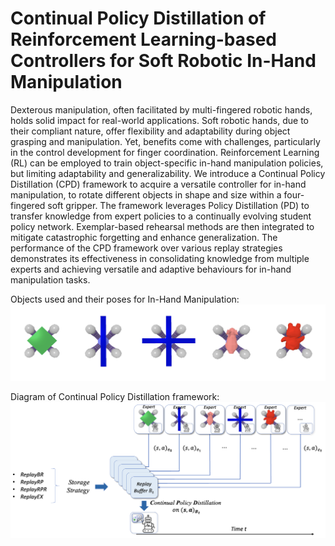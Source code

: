 # Continual Policy Distillation of Reinforcement Learning-based Controllers for Soft Robotic In-Hand Manipulation

Dexterous manipulation, often facilitated by multi-fingered robotic hands, holds solid impact for real-world applications. Soft robotic hands, due to their compliant nature, offer flexibility and adaptability during object grasping and manipulation. Yet, benefits come with challenges, particularly in the control development for finger coordination. Reinforcement Learning (RL) can be employed to train object-specific in-hand manipulation policies, but limiting adaptability and generalizability. We introduce a Continual Policy Distillation (CPD) framework to acquire a versatile controller for in-hand manipulation, to rotate different objects in shape and size within a four-fingered soft gripper. The framework leverages Policy Distillation (PD) to transfer knowledge from expert policies to a continually evolving student policy network. Exemplar-based rehearsal methods are then integrated to mitigate catastrophic forgetting and enhance generalization. The performance of the CPD framework over various replay strategies demonstrates its effectiveness in consolidating knowledge from multiple experts and achieving versatile and adaptive behaviours for in-hand manipulation tasks. 

Objects used and their poses for In-Hand Manipulation:
![alt text](https://github.com/lilanpei/Continual-Policy-Distillation-for-Soft-Robotic//blob/main/imgs/objects_pose.png?raw=true)

Diagram of Continual Policy Distillation framework:
![alt text](https://github.com/lilanpei/Continual-Policy-Distillation-for-Soft-Robotic//blob/main/imgs/CPD_framework.jpg?raw=true)
